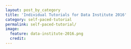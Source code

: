 ```yaml
---
layout: post_by_category
title: 'Individual Tutorials for Data Institute 2016'
category: self-paced-tutorial
permalink: self-paced-tutorial/
image:
  feature: data-institute-2016.png
  credit: 
---
```


